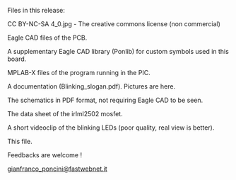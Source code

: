 Files in this release:

CC BY-NC-SA 4_0.jpg  -  The creative commons license (non commercial)

Eagle CAD files of the PCB.

A supplementary Eagle CAD library (Ponlib) for custom symbols used in this board.

MPLAB-X files of the program running in the PIC.

A documentation (Blinking_slogan.pdf). Pictures are here.

The schematics in PDF format, not requiring Eagle CAD to be seen.

The data sheet of the irlml2502 mosfet.

A short videoclip of the blinking LEDs (poor quality, real view is better).

This file.

Feedbacks are welcome !

gianfranco_poncini@fastwebnet.it
